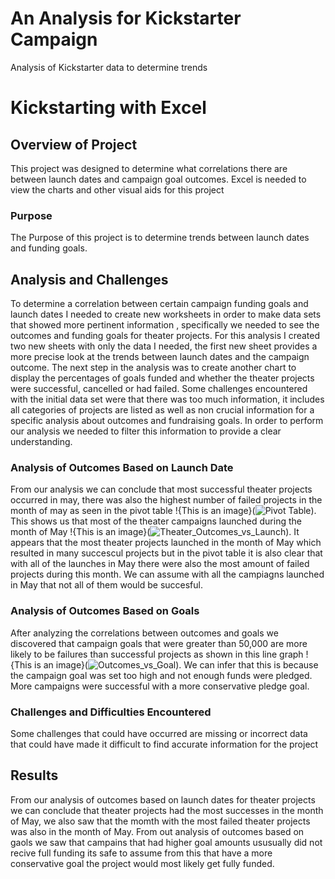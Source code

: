 # An Analysis for Kickstarter Campaign
Analysis of Kickstarter data to determine trends
# Kickstarting with Excel
## Overview of Project
This project was designed to determine what correlations there are between launch dates and campaign goal outcomes. 
Excel is needed to view the charts and other visual aids for this project
### Purpose
The Purpose of this project is to determine trends between launch dates and funding goals.

## Analysis and Challenges
To determine a correlation between certain campaign funding goals and launch dates I needed to create new worksheets in order to make data sets that showed more pertinent information , specifically we needed to see the outcomes and funding goals for theater projects. For this analysis I created two new sheets with only the data I needed, the first new sheet provides a more precise look at the trends between launch dates and the campaign outcome. The next step in the analysis was to create another chart to display the  percentages of goals funded and whether the theater projects were successful, cancelled or had failed.  Some challenges encountered with the initial data set were that there was too much information, it includes all categories of projects are listed as well as non crucial information for a specific analysis about outcomes and fundraising goals. In order to perform our analysis we needed to filter this information to provide a clear understanding.    

### Analysis of Outcomes Based on Launch Date
From our analysis we can conclude that most successful theater projects occurred in may, there was also the highest number of failed projects in the month of may as seen in the pivot table !{This is an image}(![Pivot Table](https://user-images.githubusercontent.com/89491163/133952964-f9b0f830-60d4-4e24-9176-9e1879aa5ae9.png)). This shows us that most of the theater campaigns launched during the month of May !{This is an image}(![Theater_Outcomes_vs_Launch](https://user-images.githubusercontent.com/89491163/133953110-8fb92a8c-b4a8-41a7-a660-97a2c980bcc2.png)). It appears that the most theater projects launched in the month of May which resulted in many succescul projects but in the pivot table it is also clear that with all of the launches in May there were also the most amount of failed projects during this month. We can assume with all the campiagns launched in May that not all of them would be succesful.

### Analysis of Outcomes Based on Goals
After analyzing the correlations between outcomes and goals we discovered that campaign goals that were greater than 50,000 are more likely to be failures than successful projects as shown in this line graph !{This is an image}(![Outcomes_vs_Goal](https://user-images.githubusercontent.com/89491163/133952739-cf29ed5a-f2fd-430c-a44e-074c1e81f912.png)). We can infer that this is because the campaign goal was set too high and not enough funds were pledged. More campaigns were successful with a more conservative pledge goal. 

### Challenges and Difficulties Encountered
Some challenges that could have occurred are missing or incorrect data that could have made it difficult to find accurate information for the project

## Results
From our analysis of outcomes based on launch dates for theater projects we can conclude that theater projects had the most successes in the month of May, we also saw that the momth with the most failed theater projects was also in the month of May. From out analysis of outcomes based on gaols we saw that campains that had higher goal amounts ususually did not recive full funding its safe to assume from this that have a more conservative goal the project would most likely get fully funded. 

